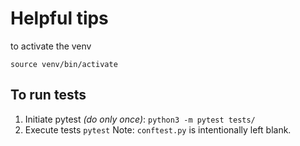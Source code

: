 # Helpful tips
to activate the venv
```  
source venv/bin/activate
```

## To run tests
1. Initiate pytest _(do only once)_: `python3 -m pytest tests/`
2. Execute tests `pytest`
Note: `conftest.py` is intentionally left blank.

